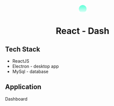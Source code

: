 <div align="center">
  <img alt="Logo" src="src/Images/logo.png" width="25" />
</div>
<h1 align="center">
  React - Dash
</h1>

## **Tech Stack**
- ReactJS
- Electron - desktop app
- MySql - database

## **Application**
Dashboard
